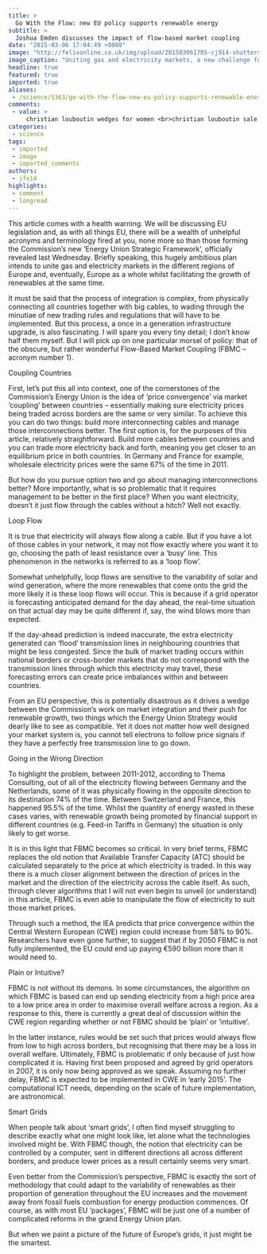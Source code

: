```yaml
---
title: >
  Go With the Flow: new EU policy supports renewable energy
subtitle: >
  Joshua Emden discusses the impact of flow-based market coupling
date: "2015-03-06 17:04:49 +0000"
image: "http://felixonline.co.uk/img/upload/201503061705-cj914-shutterstock_81466396---photoshop.jpg"
image_caption: "Uniting gas and electricity markets, a new challenge for the Energy Union Strategic Framework."
headline: true
featured: true
imported: true
aliases:
 - /science/5363/go-with-the-flow-new-eu-policy-supports-renewable-energy
comments:
 - value: >
     christian louboutin wedges for women <br>christian louboutin sale canada http://canadachristianlouboutin.blogspot.com/,Love the website-- really user friendly and lots to see!| <br>nba 2k16 mt method http://maddenmobilecoinsrel.blogcindario.com/2016/04/00002-just-how-to-play-with-madden-mobile-game.html
categories:
 - science
tags:
 - imported
 - image
 - imported_comments
authors:
 - jfe14
highlights:
 - comment
 - longread
---
```


This article comes with a health warning. We will be discussing EU legislation and, as with all things EU, there will be a wealth of unhelpful acronyms and terminology fired at you, none more so than those forming the Commission’s new ‘Energy Union Strategic Framework’, officially revealed last Wednesday. Briefly speaking, this hugely ambitious plan intends to unite gas and electricity markets in the different regions of Europe and, eventually, Europe as a whole whilst facilitating the growth of renewables at the same time.

It must be said that the process of integration is complex, from physically connecting all countries together with big cables, to wading through the minutiae of new trading rules and regulations that will have to be implemented. But this process, a once in a generation infrastructure upgrade, is also fascinating. I will spare you every tiny detail; I don’t know half them myself. But I will pick up on one particular morsel of policy: that of the obscure, but rather wonderful Flow-Based Market Coupling (FBMC – acronym number 1).

Coupling Countries

First, let’s put this all into context, one of the cornerstones of the Commission’s Energy Union is the idea of ‘price convergence’ via market ‘coupling’ between countries – essentially making sure electricity prices being traded across borders are the same or very similar. To achieve this you can do two things: build more interconnecting cables and manage those interconnections better. The first option is, for the purposes of this article, relatively straightforward. Build more cables between countries and you can trade more electricity back and forth, meaning you get closer to an equilibrium price in both countries. In Germany and France for example, wholesale electricity prices were the same 67% of the time in 2011.

But how do you pursue option two and go about managing interconnections better? More importantly, what is so problematic that it requires management to be better in the first place? When you want electricity, doesn’t it just flow through the cables without a hitch? Well not exactly.

Loop Flow

It is true that electricity will always flow along a cable. But if you have a lot of those cables in your network, it may not flow exactly where you want it to go, choosing the path of least resistance over a ‘busy’ line. This phenomenon in the networks is referred to as a ‘loop flow’.

Somewhat unhelpfully, loop flows are sensitive to the variability of solar and wind generation, where the more renewables that come onto the grid the more likely it is these loop flows will occur. This is because if a grid operator is forecasting anticipated demand for the day ahead, the real-time situation on that actual day may be quite different if, say, the wind blows more than expected.

If the day-ahead prediction is indeed inaccurate, the extra electricity generated can ‘flood’ transmission lines in neighbouring countries that might be less congested. Since the bulk of market trading occurs within national borders or cross-border markets that do not correspond with the transmission lines through which this electricity may travel, these forecasting errors can create price imbalances within and between countries.

From an EU perspective, this is potentially disastrous as it drives a wedge between the Commission’s work on market integration and their push for renewable growth, two things which the Energy Union Strategy would dearly like to see as compatible. Yet it does not matter how well designed your market system is, you cannot tell electrons to follow price signals if they have a perfectly free transmission line to go down.

Going in the Wrong Direction

To highlight the problem, between 2011-2012, according to Thema Consulting, out of all of the electricity flowing between Germany and the Netherlands, some of it was physically flowing in the opposite direction to its destination 74% of the time. Between Switzerland and France, this happened 95.5% of the time. Whilst the quantity of energy wasted in these cases varies, with renewable growth being promoted by financial support in different countries (e.g. Feed-in Tariffs in Germany) the situation is only likely to get worse.

It is in this light that FBMC becomes so critical. In very brief terms, FBMC replaces the old notion that Available Transfer Capacity (ATC) should be calculated separately to the price at which electricity is traded. In this way there is a much closer alignment between the direction of prices in the market and the direction of the electricity across the cable itself. As such, through clever algorithms that I will not even begin to unveil (or understand) in this article, FBMC is even able to manipulate the flow of electricity to suit those market prices.

Through such a method, the IEA predicts that price convergence within the Central Western European (CWE) region could increase from 58% to 90%. Researchers have even gone further, to suggest that if by 2050 FBMC is not fully implemented, the EU could end up paying €590 billion more than it would need to.

Plain or Intuitive?

FBMC is not without its demons. In some circumstances, the algorithm on which FBMC is based can end up sending electricity from a high price area to a low price area in order to maximise overall welfare across a region. As a response to this, there is currently a great deal of discussion within the CWE region regarding whether or not FBMC should be ‘plain’ or ‘intuitive’.

In the latter instance, rules would be set such that prices would always flow from low to high across borders, but recognising that there may be a loss in overall welfare. Ultimately, FBMC is problematic if only because of just how complicated it is. Having first been proposed and agreed by grid operators in 2007, it is only now being approved as we speak. Assuming no further delay, FBMC is expected to be implemented in CWE in ‘early 2015’. The computational ICT needs, depending on the scale of future implementation, are astronomical.

Smart Grids

When people talk about ‘smart grids’, I often find myself struggling to describe exactly what one might look like, let alone what the technologies involved might be. With FBMC though, the notion that electricity can be controlled by a computer, sent in different directions all across different borders, and produce lower prices as a result certainly seems very smart.

Even better from the Commission’s perspective, FBMC is exactly the sort of methodology that could adapt to the variability of renewables as their proportion of generation throughout the EU increases and the movement away from fossil fuels combustion for energy production commences. Of course, as with most EU ‘packages’, FBMC will be just one of a number of complicated reforms in the grand Energy Union plan.

But when we paint a picture of the future of Europe’s grids, it just might be the smartest.
